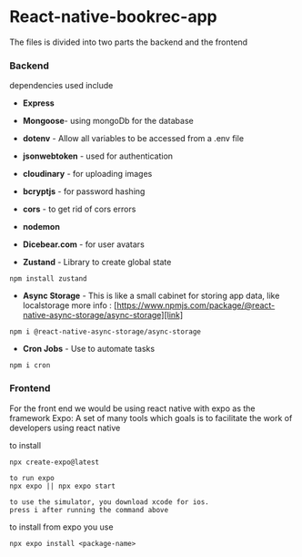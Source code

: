 # React-native-bookrec-app

The files is divided into two parts the backend and the frontend

### Backend
dependencies used include

- **Express**
-  **Mongoose**- using mongoDb for the database 
- **dotenv** - Allow all variables to be accessed from a .env file
- **jsonwebtoken** - used for authentication
- **cloudinary** - for uploading images
- **bcryptjs** - for password hashing
- **cors** - to get rid of cors errors
- **nodemon** 


- **Dicebear.com** - for user avatars
- **Zustand** - Library to create global state 
```
npm install zustand
```

- **Async Storage** - This is like a small cabinet for storing app data, like localstorage
more info : [https://www.npmjs.com/package/@react-native-async-storage/async-storage][link]
```
npm i @react-native-async-storage/async-storage
```

- **Cron Jobs** - Use to automate tasks
```
npm i cron
```

### Frontend
For the front end we would be using react native with expo as the framework
Expo: A set of many tools which goals is to facilitate the work of developers using react native

to install
```
npx create-expo@latest

to run expo
npx expo || npx expo start

to use the simulator, you download xcode for ios.
press i after running the command above

```
to install from expo you use
```
npx expo install <package-name>
```


